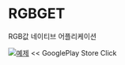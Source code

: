 # RGBGET
RGB값 네이티브 어플리케이션

[![예제](https://lh3.googleusercontent.com/UvEbOob3Tn98B8Ejx9z2hiHR6qRQGNKAHnTCi50QFZfj7SFVBsVH43PDjQc71v4TFw=s180-rw)](https://play.google.com/store/apps/details?id=com.kimsh.skok1.rgbget) 
<< GooglePlay Store Click
